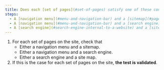 ```yaml
---
title: Does each [set of pages](#set-of-pages) satisfy one of these conditions (excluding special cases)?
steps:
  - A [navigation menu](#menu-and-navigation-bar) and a [sitemap](#page-sitemap) are present.
  - A [navigation menu](#menu-and-navigation-bar) and a [search engine](#search-engine-internal-to-a-website) are present.
  - A [search engine](#search-engine-internal-to-a-website) and a [sitemap](#sitemap-page) are present.
---
```


1. For each set of pages on the site, check that
   - Either a navigation menu and a sitemap.
   - Either a navigation menu and a search engine.
   - Either a search engine and a site map.
2. If this is the case for each set of pages on the site, **the test is validated**.
